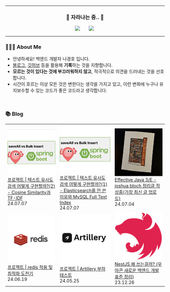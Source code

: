 <hr>

<h3 align="center"> 🌱 자라나는 중.. 🌱 </h3>
<p align="center"> 
    <a href="https://www.instagram.com/guuardna_/"> <img src="http://img.shields.io/badge/-instagram-22222a?style=flat&logo=Instagram&link=https://www.instagram.com/guuardna_/" style="height : auto; margin-left : 10px; margin-right : 10px;"/></a>&nbsp
    <a href="https://hoya324.tistory.com/"><img src="http://img.shields.io/badge/-Tistory-000000?style=flat&logo=Tistory&link=https://hoya324.tistory.com/" style="height : auto; margin-left : 10px; margin-right : 10px;"/></a>&nbsp
</p>

<hr>

### 👨🏻‍🌾 About Me

- 안녕하세요! 백엔드 개발자 나경호 입니다.
- [블로그](https://hoya324.tistory.com/), [깃허브](https://github.com/Hoya324) 등을 활용해 **기록**하는 것을 지향합니다.
- **모르는 것이 있다는 것에 부끄러워하지 않고**, 적극적으로 의견을 드러내는 것을 선호합니다.
- 시간이 흐르는 이상 모든 것은 변한다는 생각을 가지고 있고, 이런 변화에 누구나 유지보수할 수 있는 코드가 좋은 코드라고 생각합니다.

<br/>

### 📚 Blog
<table><tbody><tr>
<td width=200px">
<a href="https://hoya324.tistory.com/57">
    <img width="180px" display="block" margin-left="auto" margin-right="auto" text-align="center" src="/img/56.png"/><br/>
    <div>프로젝트 | 텍스트 유사도 검색 어떻게 구현할까?(2) - Cosine Similarity과 TF-IDF </div>
</a>
<div>24.07.07</div>
</td>
<td width=200px">
<a href="https://hoya324.tistory.com/56">
    <img width="180px" display="block" margin-left="auto" margin-right="auto" text-align="center" src="/img/56.png"/><br/>
    <div>프로젝트 | 텍스트 유사도 검색 어떻게 구현할까?(1) - Elasticsearch를 안 쓴 이유와 MySQL Full Text Index </div>
</a>
<div>24.07.07</div>
</td>
<td width=200px">
<a href="https://hoya324.tistory.com/55">
    <img width="180px" display="block" margin-left="auto" margin-right="auto" text-align="center" src="/img/55.png"/><br/>
    <div>Effective Java 3/E - joshua bloch 정리글 작성중(가장 최신 글 업로드) </div>
</a>
<div>24.07.04</div>
</td>
</tr>
<tr>
<td width=200px">
    <a href="https://hoya324.tistory.com/40">
        <img width="180px" display="block" margin-left="auto" margin-right="auto" text-align="center" src="/img/40.png"/><br/>
        <div>프로젝트 | redis 적용 및 최적화 도전기 </div>
    </a>
    <div>24.06.19</div>
</td>
<td width=200px">
    <a href="https://hoya324.tistory.com/39">
        <img width="180px" display="block" margin-left="auto" margin-right="auto" text-align="center" src="/img/39.png"/><br/>
        <div>프로젝트 | Artillery 부하 테스트 </div>
    </a>
    <div>24.05.25</div>
</td>
<td width=200px">
<a href="https://hoya324.tistory.com/37">
    <img width="180px" display="block" margin-left="auto" margin-right="auto" text-align="center" src="/img/37.png"/><br/>
    <div>NestJS 왜 쓰는걸까? (우아콘 새로운 백엔드 개발 표준 정리) </div>
</a>
<div>23.12.26</div>
</td>
</tr>
</tbody></table>

